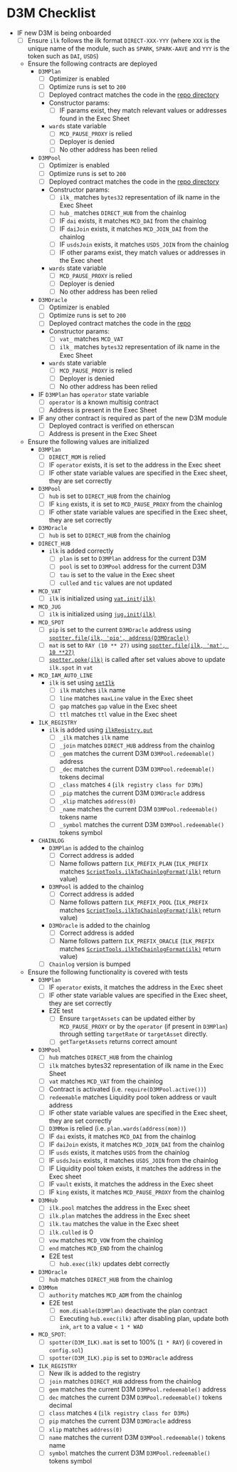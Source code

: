 # D3M Checklist

- IF new D3M is being onboarded
  - [ ] Ensure `ilk` follows the ilk format `DIRECT-XXX-YYY` (where `XXX` is the unique name of the module, such as `SPARK`, `SPARK-AAVE` and `YYY` is the token such as `DAI`, `USDS`)
  - Ensure the following contracts are deployed
    - `D3MPlan`
      - [ ] Optimizer is enabled
      - [ ] Optimize runs is set to `200`
      - [ ] Deployed contract matches the code in the [repo directory](https://github.com/makerdao/dss-direct-deposit/tree/master/src/plans)
      - Constructor params:
        - [ ] IF params exist, they match relevant values or addresses found in the Exec Sheet
      - `wards` state variable
        - [ ] `MCD_PAUSE_PROXY` is relied 
        - [ ] Deployer is denied
        - [ ] No other address has been relied
    - `D3MPool`
      - [ ] Optimizer is enabled
      - [ ] Optimize runs is set to `200`
      - [ ] Deployed contract matches the code in the [repo directory](https://github.com/makerdao/dss-direct-deposit/tree/master/src/pools)
      - Constructor params:
        - [ ] `ilk_` matches `bytes32` representation of ilk name in the Exec Sheet
        - [ ] `hub_` matches `DIRECT_HUB` from the chainlog
        - [ ] IF `dai` exists, it matches `MCD_DAI` from the chainlog
        - [ ] IF `daiJoin` exists, it matches `MCD_JOIN_DAI` from the chainlog
        - [ ] IF `usdsJoin` exists, it matches `USDS_JOIN` from the chainlog
        - [ ] IF other params exist, they match values or addresses in the Exec sheet
      - `wards` state variable
        - [ ] `MCD_PAUSE_PROXY` is relied 
        - [ ] Deployer is denied
        - [ ] No other address has been relied
    - `D3MOracle`
      - [ ] Optimizer is enabled
      - [ ] Optimize runs is set to `200`
      - [ ] Deployed contract matches the code in the [repo](https://github.com/makerdao/dss-direct-deposit/blob/master/src/D3MOracle.sol)
      - Constructor params:
        - [ ] `vat_` matches `MCD_VAT`
        - [ ] `ilk_` matches `bytes32` representation of ilk name in the Exec Sheet
      - `wards` state variable
        - [ ] `MCD_PAUSE_PROXY` is relied 
        - [ ] Deployer is denied
        - [ ] No other address has been relied
    - IF `D3MPlan` has `operator` state variable
      - [ ] `operator` is a known multisig contract
      - [ ] Address is present in the Exec Sheet
    - IF any other contract is required as part of the new D3M module
      - [ ] Deployed contract is verified on etherscan
      - [ ] Address is present in the Exec Sheet
  - Ensure the following values are initialized
    - `D3MPlan`
      - [ ] `DIRECT_MOM` is relied
      - [ ] IF `operator` exists, it is set to the address in the Exec sheet
      - [ ] IF other state variable values are specified in the Exec sheet, they are set correctly
    - `D3MPool`
      - [ ] `hub` is set to `DIRECT_HUB` from the chainlog
      - [ ] IF `king` exists, it is set to `MCD_PAUSE_PROXY` from the chainlog
      - [ ] IF other state variable values are specified in the Exec sheet, they are set correctly
    - `D3MOracle`
      - [ ] `hub` is set to `DIRECT_HUB` from the chainlog
    - `DIRECT_HUB`
      - `ilk` is added correctly
        - [ ] `plan` is set to `D3MPlan` address for the current D3M
        - [ ] `pool` is set to `D3MPool` address for the current D3M
        - [ ] `tau` is set to the value in the Exec sheet
        - [ ] `culled` and `tic` values are not updated
    - `MCD_VAT`
      - [ ] `ilk` is initialized using [`vat.init(ilk)`](https://github.com/makerdao/dss/blob/fa4f6630afb0624d04a003e920b0d71a00331d98/src/vat.sol#L100-L103)
    - `MCD_JUG` 
      - [ ] `ilk` is initialized using [`jug.init(ilk)`](https://github.com/makerdao/dss/blob/fa4f6630afb0624d04a003e920b0d71a00331d98/src/jug.sol#L101-L106)
    - `MCD_SPOT`
      - [ ] `pip` is set to the current  `D3MOracle` address using [`spotter.file(ilk, 'pip', address(D3MOracle))`](https://github.com/makerdao/dss/blob/fa4f6630afb0624d04a003e920b0d71a00331d98/src/spot.sol#L81-L85)
      - [ ] `mat` is set to `RAY (10 ** 27)` using [`spotter.file(ilk, 'mat', 10 **27)`](https://github.com/makerdao/dss/blob/fa4f6630afb0624d04a003e920b0d71a00331d98/src/spot.sol#L91-L95)
      - [ ] [`spotter.poke(ilk)`](https://github.com/makerdao/dss/blob/fa4f6630afb0624d04a003e920b0d71a00331d98/src/spot.sol#L98-L103) is called after set values above to update `ilk.spot` in `vat`
    - `MCD_IAM_AUTO_LINE`
      - `ilk` is set using [`setIlk`](https://github.com/makerdao/dss-auto-line/blob/bff7e6cc43dbd7d9a054dd359ef18a1b4d06b6f5/src/DssAutoLine.sol#L81-L86)
        - [ ] `ilk` matches `ilk` name
        - [ ] `line` matches `maxLine` value in the Exec sheet
        - [ ] `gap` matches `gap` value in the Exec sheet
        - [ ] `ttl` matches `ttl` value in the Exec sheet
    - `ILK_REGISTRY`
      - `ilk` is added using [`ilkRegistry.put`](https://github.com/makerdao/ilk-registry/blob/1d65fb6e17c28e9e94ac88f0d8ccad04d8945f3c/src/IlkRegistry.sol#L389-L427) 
        - [ ] `_ilk` matches `ilk` name
        - [ ] `_join` matches `DIRECT_HUB` address from the chainlog
        - [ ] `_gem` matches the current D3M `D3MPool.redeemable()` address
        - [ ] `_dec` matches the current D3M `D3MPool.redeemable()` tokens decimal
        - [ ] `_class` matches `4` (`ilk registry class for D3Ms`)
        - [ ] `_pip` matches the current D3M `D3MOracle` address
        - [ ] `_xlip` matches `address(0)`
        - [ ] `_name` matches the current D3M `D3MPool.redeemable()` tokens name
        - [ ] `_symbol` matches the current D3M `D3MPool.redeemable()` tokens symbol
    - `CHAINLOG`
      - `D3MPlan` is added to the chainlog
        - [ ] Correct address is added
        - [ ] Name follows pattern `ILK_PREFIX_PLAN` (`ILK_PREFIX` matches [`ScriptTools.ilkToChainlogFormat(ilk)`](https://github.com/makerdao/dss-test/blob/36ff4adbcb35760614e0d2df864026991c23d028/src/ScriptTools.sol#L226-L239) return value)
      - `D3MPool` is added to the chainlog
        - [ ] Correct address is added
        - [ ] Name follows pattern `ILK_PREFIX_POOL` (`ILK_PREFIX` matches [`ScriptTools.ilkToChainlogFormat(ilk)`](https://github.com/makerdao/dss-test/blob/36ff4adbcb35760614e0d2df864026991c23d028/src/ScriptTools.sol#L226-L239) return value)
      - `D3MOracle` is added to the chainlog
        - [ ] Correct address is added
        - [ ] Name follows pattern `ILK_PREFIX_ORACLE` (`ILK_PREFIX` matches [`ScriptTools.ilkToChainlogFormat(ilk)`](https://github.com/makerdao/dss-test/blob/36ff4adbcb35760614e0d2df864026991c23d028/src/ScriptTools.sol#L226-L239) return value)
      - [ ] `Chainlog` version is bumped
  - Ensure the following functionality is covered with tests
    - `D3MPlan`
      - [ ] IF `operator` exists, it matches the address in the Exec sheet
      - [ ] IF other state variable values are specified in the Exec sheet, they are set correctly
      - E2E test
        - [ ] Ensure `targetAssets` can be updated either by `MCD_PAUSE_PROXY` or by the `operator` (if present in `D3MPlan`) through setting `targetRate` or `targetAsset` directly.
        - [ ] `getTargetAssets` returns correct amount
    - `D3MPool`
      - [ ] `hub` matches `DIRECT_HUB` from the chainlog
      - [ ] `ilk` matches bytes32 representation of ilk name in the Exec Sheet
      - [ ] `vat` matches `MCD_VAT` from the chainlog
      - [ ] Contract is activated (i.e. `require(D3MPool.active())`)
      - [ ] `redeemable` matches Liquidity pool token address or vault address
      - [ ] IF other state variable values are specified in the Exec sheet, they are set correctly
      - [ ] `D3MMom` is relied (i.e. `plan.wards(address(mom))`)
      - [ ] IF `dai` exists, it matches `MCD_DAI` from the chainlog
      - [ ] IF `daiJoin` exists, it matches `MCD_JOIN_DAI` from the chainlog
      - [ ] IF `usds` exists, it matches `USDS` from the chainlog
      - [ ] IF `usdsJoin` exists, it matches `USDS_JOIN` from the chainlog
      - [ ] IF Liquidity pool token exists, it matches the address in the Exec sheet
      - [ ] IF `vault` exists, it matches the address in the Exec sheet
      - [ ] IF `king` exists, it matches `MCD_PAUSE_PROXY` from the chainlog
    - `D3MHub`
      - [ ] `ilk.pool` matches the address in the Exec sheet
      - [ ] `ilk.plan` matches the address in the Exec sheet
      - [ ] `ilk.tau` matches the value in the Exec sheet
      - [ ] `ilk.culled` is 0
      - [ ] `vow` matches `MCD_VOW` from the chainlog
      - [ ] `end` matches `MCD_END` from the chainlog
      - E2E test
        - [ ] `hub.exec(ilk)` updates debt correctly
    - `D3MOracle`
      - [ ] `hub` matches `DIRECT_HUB` from the chainlog
    - `D3MMom`
      - [ ] `authority` matches `MCD_ADM` from the chainlog
      - E2E test
        - [ ] `mom.disable(D3MPlan)` deactivate the plan contract
        - [ ] Executing `hub.exec(ilk)` after disabling plan, update both `ink`, `art` to a value `< 1 * WAD`
    - `MCD_SPOT`:
      - [ ] `spotter(D3M_ILK).mat` is set to 100% (`1 * RAY`) (:information_source: covered in `config.sol`)
      - [ ] `spotter(D3M_ILK).pip` is set to `D3MOracle` address 
    - `ILK_REGISTRY`
      - [ ] New ilk is added to the registry
      - [ ] `join` matches `DIRECT_HUB` address from the chainlog
      - [ ] `gem` matches the current D3M `D3MPool.redeemable()` address
      - [ ] `dec` matches the current D3M `D3MPool.redeemable()` tokens decimal
      - [ ] `class` matches `4` (`ilk registry class for D3Ms`)
      - [ ] `pip` matches the current D3M `D3MOracle` address
      - [ ] `xlip` matches `address(0)`
      - [ ] `name` matches the current D3M `D3MPool.redeemable()` tokens name
      - [ ] `symbol` matches the current D3M `D3MPool.redeemable()` tokens symbol
